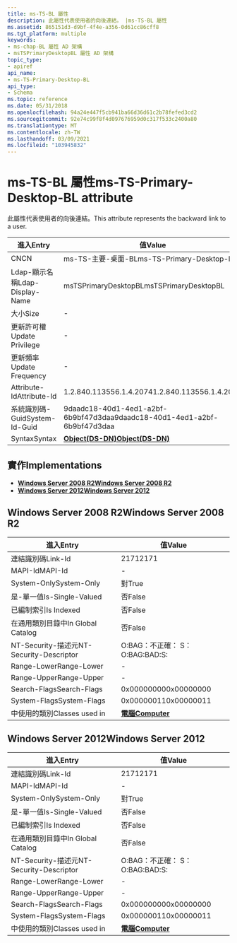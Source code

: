 ```yaml
---
title: ms-TS-BL 屬性
description: 此屬性代表使用者的向後連結。 |ms-TS-BL 屬性
ms.assetid: 865151d3-d9bf-4f4e-a356-0d61cc86cff8
ms.tgt_platform: multiple
keywords:
- ms-chap-BL 屬性 AD 架構
- msTSPrimaryDesktopBL 屬性 AD 架構
topic_type:
- apiref
api_name:
- ms-TS-Primary-Desktop-BL
api_type:
- Schema
ms.topic: reference
ms.date: 05/31/2018
ms.openlocfilehash: 94a24e447f5cb941ba66d36d61c2b78fefed3cd2
ms.sourcegitcommit: 92e74c99f8f4d097676959d0c317f533c2400a80
ms.translationtype: MT
ms.contentlocale: zh-TW
ms.lasthandoff: 03/09/2021
ms.locfileid: "103945832"
---
```

# <a name="ms-ts-primary-desktop-bl-attribute"></a><span data-ttu-id="85585-106">ms-TS-BL 屬性</span><span class="sxs-lookup"><span data-stu-id="85585-106">ms-TS-Primary-Desktop-BL attribute</span></span>

<span data-ttu-id="85585-107">此屬性代表使用者的向後連結。</span><span class="sxs-lookup"><span data-stu-id="85585-107">This attribute represents the backward link to a user.</span></span>



| <span data-ttu-id="85585-108">進入</span><span class="sxs-lookup"><span data-stu-id="85585-108">Entry</span></span> | <span data-ttu-id="85585-109">值</span><span class="sxs-lookup"><span data-stu-id="85585-109">Value</span></span> |
|-------------------|-----------------------------------------|
| <span data-ttu-id="85585-110">CN</span><span class="sxs-lookup"><span data-stu-id="85585-110">CN</span></span>                | <span data-ttu-id="85585-111">ms-TS-主要-桌面-BL</span><span class="sxs-lookup"><span data-stu-id="85585-111">ms-TS-Primary-Desktop-BL</span></span>                |
| <span data-ttu-id="85585-112">Ldap-顯示名稱</span><span class="sxs-lookup"><span data-stu-id="85585-112">Ldap-Display-Name</span></span> | <span data-ttu-id="85585-113">msTSPrimaryDesktopBL</span><span class="sxs-lookup"><span data-stu-id="85585-113">msTSPrimaryDesktopBL</span></span>                    |
| <span data-ttu-id="85585-114">大小</span><span class="sxs-lookup"><span data-stu-id="85585-114">Size</span></span>              | \-                                      |
| <span data-ttu-id="85585-115">更新許可權</span><span class="sxs-lookup"><span data-stu-id="85585-115">Update Privilege</span></span>  | \-                                      |
| <span data-ttu-id="85585-116">更新頻率</span><span class="sxs-lookup"><span data-stu-id="85585-116">Update Frequency</span></span>  | \-                                      |
| <span data-ttu-id="85585-117">Attribute-Id</span><span class="sxs-lookup"><span data-stu-id="85585-117">Attribute-Id</span></span>      | <span data-ttu-id="85585-118">1.2.840.113556.1.4.2074</span><span class="sxs-lookup"><span data-stu-id="85585-118">1.2.840.113556.1.4.2074</span></span>                 |
| <span data-ttu-id="85585-119">系統識別碼-Guid</span><span class="sxs-lookup"><span data-stu-id="85585-119">System-Id-Guid</span></span>    | <span data-ttu-id="85585-120">9daadc18-40d1-4ed1-a2bf-6b9bf47d3daa</span><span class="sxs-lookup"><span data-stu-id="85585-120">9daadc18-40d1-4ed1-a2bf-6b9bf47d3daa</span></span>    |
| <span data-ttu-id="85585-121">Syntax</span><span class="sxs-lookup"><span data-stu-id="85585-121">Syntax</span></span>            | [<span data-ttu-id="85585-122">**Object(DS-DN)**</span><span class="sxs-lookup"><span data-stu-id="85585-122">**Object(DS-DN)**</span></span>](s-object-ds-dn.md) |



## <a name="implementations"></a><span data-ttu-id="85585-123">實作</span><span class="sxs-lookup"><span data-stu-id="85585-123">Implementations</span></span>

-   [<span data-ttu-id="85585-124">**Windows Server 2008 R2**</span><span class="sxs-lookup"><span data-stu-id="85585-124">**Windows Server 2008 R2**</span></span>](#windows-server-2008-r2)
-   [<span data-ttu-id="85585-125">**Windows Server 2012**</span><span class="sxs-lookup"><span data-stu-id="85585-125">**Windows Server 2012**</span></span>](#windows-server-2012)

## <a name="windows-server-2008-r2"></a><span data-ttu-id="85585-126">Windows Server 2008 R2</span><span class="sxs-lookup"><span data-stu-id="85585-126">Windows Server 2008 R2</span></span>



| <span data-ttu-id="85585-127">進入</span><span class="sxs-lookup"><span data-stu-id="85585-127">Entry</span></span> | <span data-ttu-id="85585-128">值</span><span class="sxs-lookup"><span data-stu-id="85585-128">Value</span></span> |
|------------------------|-------------------------------------------|
| <span data-ttu-id="85585-129">連結識別碼</span><span class="sxs-lookup"><span data-stu-id="85585-129">Link-Id</span></span>                | <span data-ttu-id="85585-130">2171</span><span class="sxs-lookup"><span data-stu-id="85585-130">2171</span></span>                                      |
| <span data-ttu-id="85585-131">MAPI-Id</span><span class="sxs-lookup"><span data-stu-id="85585-131">MAPI-Id</span></span>                | \-                                        |
| <span data-ttu-id="85585-132">System-Only</span><span class="sxs-lookup"><span data-stu-id="85585-132">System-Only</span></span>            | <span data-ttu-id="85585-133">對</span><span class="sxs-lookup"><span data-stu-id="85585-133">True</span></span>                                      |
| <span data-ttu-id="85585-134">是-單一值</span><span class="sxs-lookup"><span data-stu-id="85585-134">Is-Single-Valued</span></span>       | <span data-ttu-id="85585-135">否</span><span class="sxs-lookup"><span data-stu-id="85585-135">False</span></span>                                     |
| <span data-ttu-id="85585-136">已編制索引</span><span class="sxs-lookup"><span data-stu-id="85585-136">Is Indexed</span></span>             | <span data-ttu-id="85585-137">否</span><span class="sxs-lookup"><span data-stu-id="85585-137">False</span></span>                                     |
| <span data-ttu-id="85585-138">在通用類別目錄中</span><span class="sxs-lookup"><span data-stu-id="85585-138">In Global Catalog</span></span>      | <span data-ttu-id="85585-139">否</span><span class="sxs-lookup"><span data-stu-id="85585-139">False</span></span>                                     |
| <span data-ttu-id="85585-140">NT-Security-描述元</span><span class="sxs-lookup"><span data-stu-id="85585-140">NT-Security-Descriptor</span></span> | <span data-ttu-id="85585-141">O:BAG：不正確： S：</span><span class="sxs-lookup"><span data-stu-id="85585-141">O:BAG:BAD:S:</span></span>                              |
| <span data-ttu-id="85585-142">Range-Lower</span><span class="sxs-lookup"><span data-stu-id="85585-142">Range-Lower</span></span>            | \-                                        |
| <span data-ttu-id="85585-143">Range-Upper</span><span class="sxs-lookup"><span data-stu-id="85585-143">Range-Upper</span></span>            | \-                                        |
| <span data-ttu-id="85585-144">Search-Flags</span><span class="sxs-lookup"><span data-stu-id="85585-144">Search-Flags</span></span>           | <span data-ttu-id="85585-145">0x00000000</span><span class="sxs-lookup"><span data-stu-id="85585-145">0x00000000</span></span>                                |
| <span data-ttu-id="85585-146">System-Flags</span><span class="sxs-lookup"><span data-stu-id="85585-146">System-Flags</span></span>           | <span data-ttu-id="85585-147">0x00000011</span><span class="sxs-lookup"><span data-stu-id="85585-147">0x00000011</span></span>                                |
| <span data-ttu-id="85585-148">中使用的類別</span><span class="sxs-lookup"><span data-stu-id="85585-148">Classes used in</span></span>        | [<span data-ttu-id="85585-149">**電腦**</span><span class="sxs-lookup"><span data-stu-id="85585-149">**Computer**</span></span>](c-computer.md)<br/> |



## <a name="windows-server-2012"></a><span data-ttu-id="85585-150">Windows Server 2012</span><span class="sxs-lookup"><span data-stu-id="85585-150">Windows Server 2012</span></span>



| <span data-ttu-id="85585-151">進入</span><span class="sxs-lookup"><span data-stu-id="85585-151">Entry</span></span> | <span data-ttu-id="85585-152">值</span><span class="sxs-lookup"><span data-stu-id="85585-152">Value</span></span> |
|------------------------|-------------------------------------------|
| <span data-ttu-id="85585-153">連結識別碼</span><span class="sxs-lookup"><span data-stu-id="85585-153">Link-Id</span></span>                | <span data-ttu-id="85585-154">2171</span><span class="sxs-lookup"><span data-stu-id="85585-154">2171</span></span>                                      |
| <span data-ttu-id="85585-155">MAPI-Id</span><span class="sxs-lookup"><span data-stu-id="85585-155">MAPI-Id</span></span>                | \-                                        |
| <span data-ttu-id="85585-156">System-Only</span><span class="sxs-lookup"><span data-stu-id="85585-156">System-Only</span></span>            | <span data-ttu-id="85585-157">對</span><span class="sxs-lookup"><span data-stu-id="85585-157">True</span></span>                                      |
| <span data-ttu-id="85585-158">是-單一值</span><span class="sxs-lookup"><span data-stu-id="85585-158">Is-Single-Valued</span></span>       | <span data-ttu-id="85585-159">否</span><span class="sxs-lookup"><span data-stu-id="85585-159">False</span></span>                                     |
| <span data-ttu-id="85585-160">已編制索引</span><span class="sxs-lookup"><span data-stu-id="85585-160">Is Indexed</span></span>             | <span data-ttu-id="85585-161">否</span><span class="sxs-lookup"><span data-stu-id="85585-161">False</span></span>                                     |
| <span data-ttu-id="85585-162">在通用類別目錄中</span><span class="sxs-lookup"><span data-stu-id="85585-162">In Global Catalog</span></span>      | <span data-ttu-id="85585-163">否</span><span class="sxs-lookup"><span data-stu-id="85585-163">False</span></span>                                     |
| <span data-ttu-id="85585-164">NT-Security-描述元</span><span class="sxs-lookup"><span data-stu-id="85585-164">NT-Security-Descriptor</span></span> | <span data-ttu-id="85585-165">O:BAG：不正確： S：</span><span class="sxs-lookup"><span data-stu-id="85585-165">O:BAG:BAD:S:</span></span>                              |
| <span data-ttu-id="85585-166">Range-Lower</span><span class="sxs-lookup"><span data-stu-id="85585-166">Range-Lower</span></span>            | \-                                        |
| <span data-ttu-id="85585-167">Range-Upper</span><span class="sxs-lookup"><span data-stu-id="85585-167">Range-Upper</span></span>            | \-                                        |
| <span data-ttu-id="85585-168">Search-Flags</span><span class="sxs-lookup"><span data-stu-id="85585-168">Search-Flags</span></span>           | <span data-ttu-id="85585-169">0x00000000</span><span class="sxs-lookup"><span data-stu-id="85585-169">0x00000000</span></span>                                |
| <span data-ttu-id="85585-170">System-Flags</span><span class="sxs-lookup"><span data-stu-id="85585-170">System-Flags</span></span>           | <span data-ttu-id="85585-171">0x00000011</span><span class="sxs-lookup"><span data-stu-id="85585-171">0x00000011</span></span>                                |
| <span data-ttu-id="85585-172">中使用的類別</span><span class="sxs-lookup"><span data-stu-id="85585-172">Classes used in</span></span>        | [<span data-ttu-id="85585-173">**電腦**</span><span class="sxs-lookup"><span data-stu-id="85585-173">**Computer**</span></span>](c-computer.md)<br/> |



 

 





